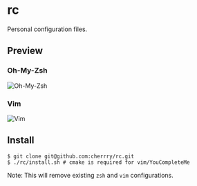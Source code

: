 # rc

Personal configuration files.

## Preview

### Oh-My-Zsh

![Oh-My-Zsh](https://cloud.githubusercontent.com/assets/3954671/10412073/e7603cf0-6fac-11e5-9b3d-231144731670.png)

### Vim

![Vim](https://cloud.githubusercontent.com/assets/3954671/10412065/cfe1abe0-6fac-11e5-8880-ad53a6e42e46.png)

## Install

```
$ git clone git@github.com:cherrry/rc.git
$ ./rc/install.sh # cmake is required for vim/YouCompleteMe
```

Note: This will remove existing `zsh` and `vim` configurations.
